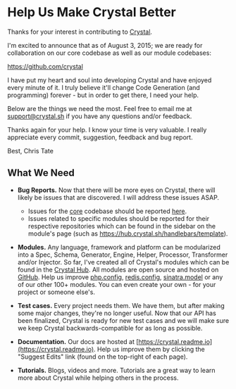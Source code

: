 # Help Us Make Crystal Better

Thanks for your interest in contributing to [Crystal](https://crystal.sh).

I'm excited to announce that as of August 3, 2015; we are ready for collaboration on our core codebase as well as our module codebases:

https://github.com/crystal

I have put my heart and soul into developing Crystal and have enjoyed every minute of it. I truly believe it'll change Code Generation (and programming) forever - but in order to get there, I need your help.

Below are the things we need the most. Feel free to email me at [support@crystal.sh](mailto:support@crystal.sh) if you have any questions and/or feedback.

Thanks again for your help. I know your time is very valuable. I really appreciate every commit, suggestion, feedback and bug report.

Best,
Chris Tate

## What We Need

- **Bug Reports.** Now that there will be more eyes on Crystal, there will likely be issues that are discovered. I will address these issues ASAP.
  - Issues for the [core](ttps://github.com/crystal/crystal) codebase should be reported [here](https://github.com/crystal/crystal/issues).
  - Issues related to specific modules should be reported for their respective repositories which can be found in the sidebar on the module's page (such as https://hub.crystal.sh/handlebars/template).

- **Modules.** Any language, framework and platform can be modularized into a Spec, Schema, Generator, Engine, Helper, Processor, Transformer and/or Injector. So far, I've created all of Crystal's modules which can be found in the [Crystal Hub](https://hub.crystal.sh). All modules are open source and hosted on [GitHub](https://github.com/crystal). Help us improve [php.config](https://hub.crystal.sh/redis/config), [redis.config](https://hub.crystal.sh/redis/config), [sinatra.model](https://hub.crystal.sh/sinatra/model) or any of our other 100+ modules. You can even create your own - for your project or someone else's.

- **Test cases.** Every project needs them. We have them, but after making some major changes, they're no longer useful. Now that our API has been finalized, Crystal is ready for new test cases and we will make sure we keep Crystal backwards-compatible for as long as possible.

- **Documentation.** Our docs are hosted at [https://crystal.readme.io](https://crystal.readme.io). Help us improve them by clicking the "Suggest Edits" link (found on the top-right of each page).

- **Tutorials.** Blogs, videos and more. Tutorials are a great way to learn more about Crystal while helping others in the process.